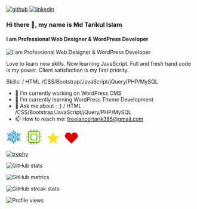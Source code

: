 [<img src='https://cdn.jsdelivr.net/npm/simple-icons@3.0.1/icons/github.svg' alt='github' height='40'>](https://github.com/tarikulalways)  [<img src='https://cdn.jsdelivr.net/npm/simple-icons@3.0.1/icons/linkedin.svg' alt='linkedin' height='40'>](https://www.linkedin.com/in/tarikulalways/) 

### Hi there 👋, my name is Md Tarikul Islam
#### I am Professional Web Designer & WordPress Developer
![I am Professional Web Designer & WordPress Developer](https://media.licdn.com/dms/image/D5616AQGimUqBJaOgZQ/profile-displaybackgroundimage-shrink_350_1400/0/1666080316502?e=1677110400&v=beta&t=0A7kcGF9GRca7ZvsRZB8sT2p7hhn3h26-TFO9awHxNs)

Love to learn new skills. Now learning JavaScript. Full and fresh hand code is my power. Client satisfaction is my first priority.

Skills: / HTML /CSS/Bootstrap/JavaScript/jQuery/PHP/MySQL

- 🔭 I’m currently working on WordPress CMS 
- 🌱 I’m currently learning WordPress Theme Development 
- 💬 Ask me about : :) / HTML /CSS/Bootstrap/JavaScript/jQuery/PHP/MySQL 
- 📫 How to reach me: freelancertarik385@gmail.com 

 

<a href='https://archiveprogram.github.com/'><img src='https://raw.githubusercontent.com/acervenky/animated-github-badges/master/assets/acbadge.gif' width='40' height='40'></a> <a href='https://docs.github.com/en/developers'><img src='https://raw.githubusercontent.com/acervenky/animated-github-badges/master/assets/devbadge.gif' width='40' height='40'></a> <a href='https://stars.github.com/'><img src='https://raw.githubusercontent.com/acervenky/animated-github-badges/master/assets/starbadge.gif' width='35' height='35'></a> <a href='https://docs.github.com/en/github/supporting-the-open-source-community-with-github-sponsors'><img src='https://raw.githubusercontent.com/acervenky/animated-github-badges/master/assets/sponsorbadge.gif' width='35' height='35'></a> 

[![trophy](https://github-profile-trophy.vercel.app/?username=tarikulalways)](https://github.com/ryo-ma/github-profile-trophy)

![GitHub stats](https://github-readme-stats.vercel.app/api?username=tarikulalways&show_icons=true)  

![GitHub metrics](https://metrics.lecoq.io/tarikulalways)  

![GitHub streak stats](https://streak-stats.demolab.com/?user=tarikulalways)  

![Profile views](https://gpvc.arturio.dev/tarikulalways)  
